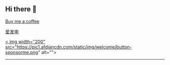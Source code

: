 ## Hi there 👋

<!--
**lizhuoyuan/lizhuoyuan** is a ✨ _special_ ✨ repository because its `README.md` (this file) appears on your GitHub profile.

Here are some ideas to get you started:

- 🔭 I’m currently working on ...
- 🌱 I’m currently learning ...
- 👯 I’m looking to collaborate on ...
- 🤔 I’m looking for help with ...
- 💬 Ask me about ...
- 📫 How to reach me: ...
- 😄 Pronouns: ...
- ⚡ Fun fact: ...

<p align="center"><img src="https://github-readme-stats.vercel.app/api?username=lizhuoyuan&show_icons=true&theme=synthwave" alt="lizhuoyuan :: Profile Stats" /></p>

-->

[Buy me a coffee](https://www.buymeacoffee.com/zhuoyuanL)

[爱发电](https://afdian.com/a/zy124)

<a href="https://afdian.com/a/zy0124">< img width="200" src="https://pic1.afdiancdn.com/static/img/welcome/button-sponsorme.png" alt=""></a>

---
